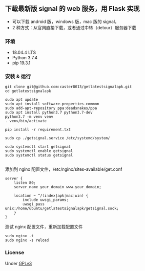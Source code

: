## 下载最新版 signal 的 web 服务，用 Flask 实现

- 可以下载 android 版，windows 版，mac 版的 signal。
- 2 种方式：从官网直接下载，或者通过中转（detour）服务器下载

### 环境

- 18.04.4 LTS
- Python 3.7.4
- pip 19.3.1

### 安装 & 运行

```
git clone git@github.com:caster8013/getlatestsignalapk.git
cd getlatestsignalapk

sudo apt update
sudo apt install software-properties-common
sudo add-apt-repository ppa:deadsnakes/ppa
sudo apt install python3.7 python3.7-dev
python3.7 -m venv venv
. venv/bin/activate

pip install -r requirement.txt

sudo cp ./getsignal.service /etc/systemd/system/

sudo systemctl start getsignal
sudo systemctl enable getsignal
sudo systemctl status getsignal


```

添加到 nginx 配置文件，/etc/nginx/sites-available/get.conf

```
server {
    listen 80;
    server_name your_domain www.your_domain;

    location ~ ^/(index|apk|mac|win) {
        include uwsgi_params;
        uwsgi_pass unix:/home/ubuntu/getlatestsignalapk/getsignal.sock;
    }
}
```

测试 nginx 配置文件，重新加载配置文件

```
sudo nginx -t
sudo nginx -s reload
```

### License

Under [GPLv3](https://www.gnu.org/licenses/gpl-3.0.html)
